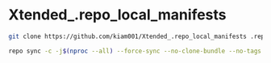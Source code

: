 # Xtended_.repo_local_manifests

```bash
git clone https://github.com/kiam001/Xtended_.repo_local_manifests .repo/local_manifests
```
```bash
repo sync -c -j$(nproc --all) --force-sync --no-clone-bundle --no-tags
```
